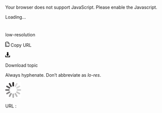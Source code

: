 ﻿Your browser does not support JavaScript. Please enable the Javascript.

Loading...

# 

low-resolution

![Copy URL](media/low-resolution/Copy.png)
Copy URL

![Download](media/low-resolution/Download.png)

Download topic

Always hyphenate. Don’t abbreviate as *lo-res*.

![In progress](media/low-resolution/activity-large.gif)

URL :
